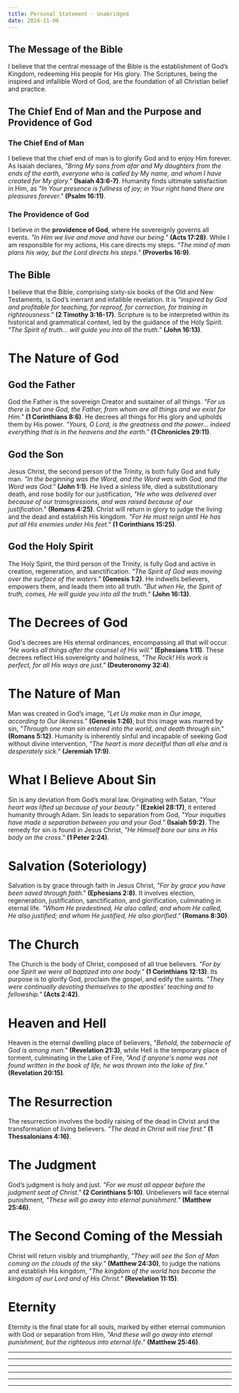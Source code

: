 ```yaml
---
title: Personal Statement - Unabridged
date: 2024-11-06
---
```


## The Message of the Bible
I believe that the central message of the Bible is the establishment of God’s Kingdom, redeeming His people for His glory. The Scriptures, being the inspired and infallible Word of God, are the foundation of all Christian belief and practice.

## The Chief End of Man and the Purpose and Providence of God
### The Chief End of Man
I believe that the chief end of man is to glorify God and to enjoy Him forever. As Isaiah declares, *"Bring My sons from afar and My daughters from the ends of the earth, everyone who is called by My name, and whom I have created for My glory."* **(Isaiah 43:6-7)**. Humanity finds ultimate satisfaction in Him, as *"In Your presence is fullness of joy; in Your right hand there are pleasures forever."* **(Psalm 16:11)**.

### The Providence of God
I believe in the **providence of God**, where He sovereignly governs all events. *"In Him we live and move and have our being."* **(Acts 17:28)**. While I am responsible for my actions, His care directs my steps. *"The mind of man plans his way, but the Lord directs his steps."* **(Proverbs 16:9)**.

## The Bible
I believe that the Bible, comprising sixty-six books of the Old and New Testaments, is God’s inerrant and infallible revelation. It is *"inspired by God and profitable for teaching, for reproof, for correction, for training in righteousness."* **(2 Timothy 3:16-17)**. Scripture is to be interpreted within its historical and grammatical context, led by the guidance of the Holy Spirit. *"The Spirit of truth... will guide you into all the truth."* **(John 16:13)**.

# The Nature of God

## God the Father
God the Father is the sovereign Creator and sustainer of all things. *"For us there is but one God, the Father, from whom are all things and we exist for Him."* **(1 Corinthians 8:6)**. He decrees all things for His glory and upholds them by His power. *"Yours, O Lord, is the greatness and the power... indeed everything that is in the heavens and the earth."* **(1 Chronicles 29:11)**.

## God the Son
Jesus Christ, the second person of the Trinity, is both fully God and fully man. *"In the beginning was the Word, and the Word was with God, and the Word was God."* **(John 1:1)**. He lived a sinless life, died a substitutionary death, and rose bodily for our justification, *"He who was delivered over because of our transgressions, and was raised because of our justification."* **(Romans 4:25)**. Christ will return in glory to judge the living and the dead and establish His kingdom. *"For He must reign until He has put all His enemies under His feet."* **(1 Corinthians 15:25)**.

## God the Holy Spirit
The Holy Spirit, the third person of the Trinity, is fully God and active in creation, regeneration, and sanctification. *"The Spirit of God was moving over the surface of the waters."* **(Genesis 1:2)**. He indwells believers, empowers them, and leads them into all truth. *"But when He, the Spirit of truth, comes, He will guide you into all the truth."* **(John 16:13)**.

# The Decrees of God
God's decrees are His eternal ordinances, encompassing all that will occur. *"He works all things after the counsel of His will."* **(Ephesians 1:11)**. These decrees reflect His sovereignty and holiness, *"The Rock! His work is perfect, for all His ways are just."* **(Deuteronomy 32:4)**.

# The Nature of Man
Man was created in God’s image, *"Let Us make man in Our image, according to Our likeness."* **(Genesis 1:26)**, but this image was marred by sin, *"Through one man sin entered into the world, and death through sin."* **(Romans 5:12)**. Humanity is inherently sinful and incapable of seeking God without divine intervention, *"The heart is more deceitful than all else and is desperately sick."* **(Jeremiah 17:9)**.

# What I Believe About Sin
Sin is any deviation from God’s moral law. Originating with Satan, *"Your heart was lifted up because of your beauty."* **(Ezekiel 28:17)**, it entered humanity through Adam. Sin leads to separation from God, *"Your iniquities have made a separation between you and your God."* **(Isaiah 59:2)**. The remedy for sin is found in Jesus Christ, *"He Himself bore our sins in His body on the cross."* **(1 Peter 2:24)**.

# Salvation (Soteriology)
Salvation is by grace through faith in Jesus Christ, *"For by grace you have been saved through faith."* **(Ephesians 2:8)**. It involves election, regeneration, justification, sanctification, and glorification, culminating in eternal life. *"Whom He predestined, He also called; and whom He called, He also justified; and whom He justified, He also glorified."* **(Romans 8:30)**.

# The Church
The Church is the body of Christ, composed of all true believers. *"For by one Spirit we were all baptized into one body."* **(1 Corinthians 12:13)**. Its purpose is to glorify God, proclaim the gospel, and edify the saints. *"They were continually devoting themselves to the apostles' teaching and to fellowship."* **(Acts 2:42)**.

# Heaven and Hell
Heaven is the eternal dwelling place of believers, *"Behold, the tabernacle of God is among men."* **(Revelation 21:3)**, while Hell is the temporary place of torment, culminating in the Lake of Fire, *"And if anyone's name was not found written in the book of life, he was thrown into the lake of fire."* **(Revelation 20:15)**.

# The Resurrection
The resurrection involves the bodily raising of the dead in Christ and the transformation of living believers. *"The dead in Christ will rise first."* **(1 Thessalonians 4:16)**.

# The Judgment
God’s judgment is holy and just. *"For we must all appear before the judgment seat of Christ."* **(2 Corinthians 5:10)**. Unbelievers will face eternal punishment, *"These will go away into eternal punishment."* **(Matthew 25:46)**.

# The Second Coming of the Messiah
Christ will return visibly and triumphantly, *"They will see the Son of Man coming on the clouds of the sky."* **(Matthew 24:30)**, to judge the nations and establish His kingdom, *"The kingdom of the world has become the kingdom of our Lord and of His Christ."* **(Revelation 11:15)**.

# Eternity
Eternity is the final state for all souls, marked by either eternal communion with God or separation from Him, *"And these will go away into eternal punishment, but the righteous into eternal life."* **(Matthew 25:46)**.

---
---
---
---
---
---
